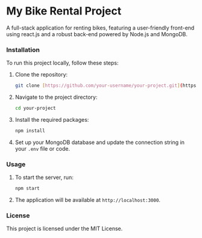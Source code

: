 # My Bike Rental Project

A full-stack application for renting bikes, featuring a user-friendly front-end using react.js and a robust back-end powered by Node.js and MongoDB.

### Installation

To run this project locally, follow these steps:

1.  Clone the repository:
    ```bash
    git clone [https://github.com/your-username/your-project.git](https://github.com/your-username/your-project.git)
    ```
2.  Navigate to the project directory:
    ```bash
    cd your-project
    ```
3.  Install the required packages:
    ```bash
    npm install
    ```
4.  Set up your MongoDB database and update the connection string in your `.env` file or code.

### Usage

1.  To start the server, run:
    ```bash
    npm start
    ```
2.  The application will be available at `http://localhost:3000`.

### License

This project is licensed under the MIT License.
